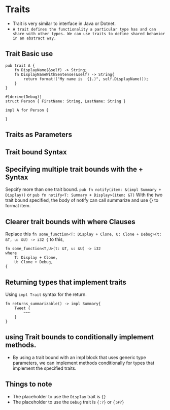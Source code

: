 # Traits
* Trait is very similar to interface in Java or Dotnet.
* `A trait defines the functionality a particular type has and can share with other types. We can use traits to define shared behavior in an abstract way.`
## Trait Basic use

```
pub trait A {
    fn DisplayName(&self) -> String;
    fn DisplayNameWithSentense(&self) -> String{
        return format!("My name is  {}.)", self.DisplayName());
    }
}

#[derive(Debug)]
struct Person { FirstName: String, LastName: String }

impl A for Person {

}
```
## Traits as Parameters






## Trait bound Syntax



## Specifying multiple trait bounds with the + Syntax
Sepcify more than one trait bound.
`pub fn notify(item: &(impl Summary + Display))` or `pub fn notify<T: Summary + Display>(item: &T)`
With the two trait bound specified, the body of notify can call summarize and use {} to format item.


## Clearer trait bounds with where Clauses

Replace this
`fn some_function<T: Display + Clone, U: Clone + Debug>(t: &T, u: &U) -> i32 {`
to this,
```
fn some_function<T,U>(t: &T, u: &U) -> i32
where
    T: Display + Clone,
    U: Clone + Debug,
{
```

## Returning types that implement traits
Using `impl Trait` syntax for the return.
```
fn returns_summarizable() -> impl Summary{
    Tweet {
        ~~~
    }
}

```

## using Trait bounds to conditionally implement methods.
* By using a trait bound with an impl block that uses generic type parameters, we can implement methods conditionally for types that implement the specified traits.




## Things to note
* The placeholder to use the `Display` trait is `{}`
* The placeholder to use the `Debug` trait is `{:?}` or `{:#?}`
